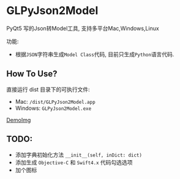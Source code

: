# GLPyJson2Model
PyQt5 写的Json转Model工具, 支持多平台Mac,Windows,Linux

功能:

* 根据`JSON`字符串生成`Model Class`代码, 目前只生成`Python`语言代码.

## How To Use?

直接运行 dist 目录下的可执行文件:

* Mac: `/dist/GLPyJson2Model.app`
* Windows: `GLPyJson2Model.exe`

[DemoImg](./imgs/demo-mac.png)

## TODO:

* 添加字典初始化方法 `__init__(self, inDict: dict)`
* 添加生成 `Objective-C` 和 `Swift4.x` 代码勾选选项
* 加个图标